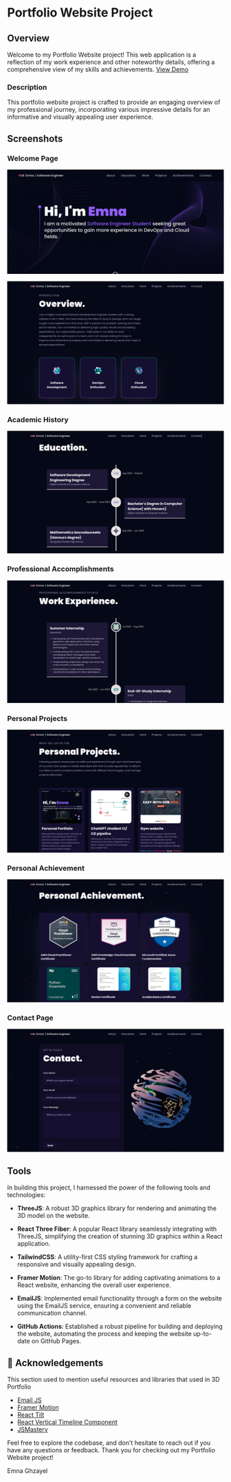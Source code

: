 # Portfolio Website Project

## Overview

Welcome to my Portfolio Website project! This web application is a reflection of my work experience and other noteworthy details, offering a comprehensive view of my skills and achievements.
<a href="https://emnaghz.github.io/personal-portfolio/">View Demo</a>

### Description

This portfolio website project is crafted to provide an engaging overview of my professional journey, incorporating various impressive details for an informative and visually appealing user experience.

## Screenshots

### Welcome Page
![](images/img1.png "Figure 1 :Introduction")

![](images/img2.png "Figure 2 : Overview")

### Academic History
![](images/img3.png "Figure 3 : Education")

### Professional Accomplishments
![](images/img4.png "Figure 4 : Work Experience")

### Personal Projects
![](images/img5.png "Figure 5 : Personal Projects")

### Personal Achievement
![](images/img6.png "Figure 6 : Certifications")

### Contact Page
![](images/img7.png "Figure 6 : Contact")

## Tools

In building this project, I harnessed the power of the following tools and technologies:

- **ThreeJS**: A robust 3D graphics library for rendering and animating the 3D model on the website.

- **React Three Fiber**: A popular React library seamlessly integrating with ThreeJS, simplifying the creation of stunning 3D graphics within a React application.

- **TailwindCSS**: A utility-first CSS styling framework for crafting a responsive and visually appealing design.

- **Framer Motion**: The go-to library for adding captivating animations to a React website, enhancing the overall user experience.

- **EmailJS**: Implemented email functionality through a form on the website using the EmailJS service, ensuring a convenient and reliable communication channel.

- **GitHub Actions**: Established a robust pipeline for building and deploying the website, automating the process and keeping the website up-to-date on GitHub Pages.

## :gem: Acknowledgements

This section used to mention useful resources and libraries that used in 3D Portfolio

 - [Email JS](https://www.emailjs.com/)
 - [Framer Motion](https://www.framer.com/motion/)
 - [React Tilt](https://www.npmjs.com/package/react-tilt)
 - [React Vertical Timeline Component](https://www.npmjs.com/package/react-vertical-timeline-component)
 - [JSMastery](https://github.com/adrianhajdin)

Feel free to explore the codebase, and don't hesitate to reach out if you have any questions or feedback. Thank you for checking out my Portfolio Website project!

Emna Ghzayel
